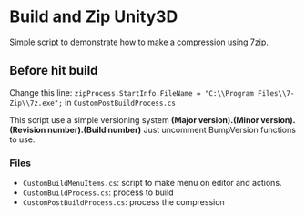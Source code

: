 # Build and Zip Unity3D #

Simple script to demonstrate how to make a compression using 7zip.

## Before hit build ##

Change this line: `zipProcess.StartInfo.FileName = "C:\\Program Files\\7-Zip\\7z.exe";` in `CustomPostBuildProcess.cs`

This script use a simple versioning system **(Major version).(Minor version).(Revision number).(Build number)**
Just uncomment BumpVersion functions to use.

### Files ###

- `CustomBuildMenuItems.cs`: script to make menu on editor and actions.
- `CustomBuildProcess.cs`: process to build
- `CustomPostBuildProcess.cs`: process the compression